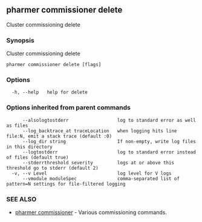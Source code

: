 ## pharmer commissioner delete

Cluster commissioning delete

### Synopsis


Cluster commissioning delete

```
pharmer commissioner delete [flags]
```

### Options

```
  -h, --help   help for delete
```

### Options inherited from parent commands

```
      --alsologtostderr                  log to standard error as well as files
      --log_backtrace_at traceLocation   when logging hits line file:N, emit a stack trace (default :0)
      --log_dir string                   If non-empty, write log files in this directory
      --logtostderr                      log to standard error instead of files (default true)
      --stderrthreshold severity         logs at or above this threshold go to stderr (default 2)
  -v, --v Level                          log level for V logs
      --vmodule moduleSpec               comma-separated list of pattern=N settings for file-filtered logging
```

### SEE ALSO
* [pharmer commissioner](pharmer_commissioner.md)	 - Various commissioning commands.

